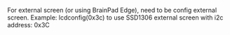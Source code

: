 For external screen (or using BrainPad Edge), need to be config external screen.
Example: lcdconfig(0x3c) to use SSD1306 external screen with i2c address: 0x3C
